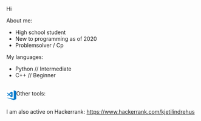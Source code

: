Hi

About me:
* High school student 
* New to programming as of 2020 
* Problemsolver / Cp

My languages:
* Python // Intermediate
* C++ // Beginner
<br>
Other tools:

<img align="left" alt="Visual Studio Code" width="26px" src="https://raw.githubusercontent.com/github/explore/80688e429a7d4ef2fca1e82350fe8e3517d3494d/topics/visual-studio-code/visual-studio-code.png" />
<br>

<br>
 
I am also active on Hackerrank:
https://www.hackerrank.com/kjetilindrehus

